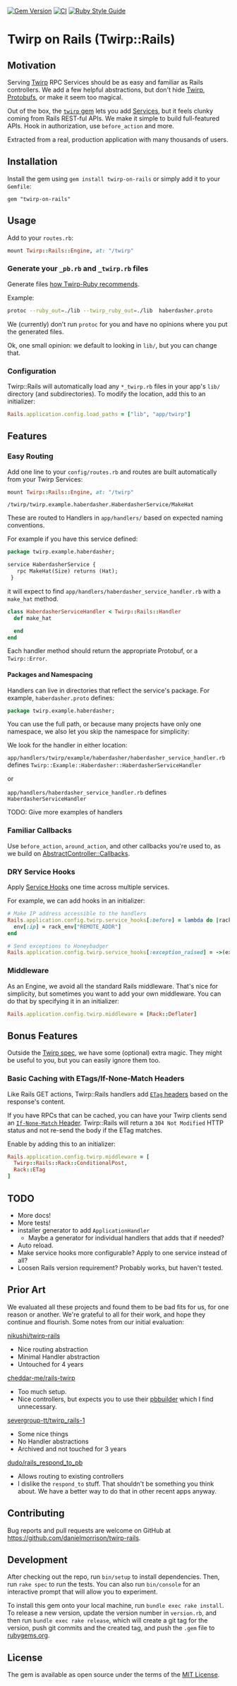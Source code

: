 [![Gem Version](https://img.shields.io/gem/v/twirp-on-rails.svg)](https://rubygems.org/gems/twirp-on-rails)
[![CI](https://github.com/collectiveidea/twirp-rails/actions/workflows/ci.yml/badge.svg)](https://github.com/collectiveidea/twirp-rails/actions/workflows/ci.yml)
[![Ruby Style Guide](https://img.shields.io/badge/code_style-standard-brightgreen.svg)](https://github.com/testdouble/standard)

# Twirp on Rails (Twirp::Rails)

## Motivation

Serving [Twirp](https://twitchtv.github.io/twirp/) RPC Services should be as easy and familiar as Rails controllers. We add a few helpful abstractions, but don't hide [Twirp](https://twitchtv.github.io/twirp/), [Protobufs](https://protobuf.dev), or make it seem too magical.

Out of the box, the [`twirp` gem](http://github.com/github/twirp-ruby) lets you add [Services](https://github.com/github/twirp-ruby/wiki/Service-Handlers), but it feels clunky coming from Rails REST-ful APIs. We make it simple to build full-featured APIs. Hook in authorization, use `before_action` and more.

Extracted from a real, production application with many thousands of users.

## Installation

Install the gem using `gem install twirp-on-rails` or simply add it to your `Gemfile`:

```
gem "twirp-on-rails"
```

## Usage

Add to your `routes.rb`:

```ruby
mount Twirp::Rails::Engine, at: "/twirp"
```

### Generate your `_pb.rb` and `_twirp.rb` files

Generate files [how Twirp-Ruby recommends](https://github.com/arthurnn/twirp-ruby/wiki/Code-Generation). 

Example: 

```bash
protoc --ruby_out=./lib --twirp_ruby_out=./lib  haberdasher.proto
```

We (currently) don't run `protoc` for you and have no opinions where you put the generated files. 

Ok, one small opinion: we default to looking in `lib/`, but you can change that.

### Configuration

Twirp::Rails will automatically load any `*_twirp.rb` files in your app's `lib/` directory (and subdirectories). To modify the location, add this to an initializer: 

```ruby 
Rails.application.config.load_paths = ["lib", "app/twirp"]
```

## Features

### Easy Routing

Add one line to your `config/routes.rb` and routes are built automatically from your Twirp Services:

```ruby
mount Twirp::Rails::Engine, at: "/twirp"
```

`/twirp/twirp.example.haberdasher.HaberdasherService/MakeHat`

These are routed to Handlers in `app/handlers/` based on expected naming conventions.

For example if you have this service defined: 

```protobuf
package twirp.example.haberdasher;

service HaberdasherService {
   rpc MakeHat(Size) returns (Hat);
 }
```

it will expect to find `app/handlers/haberdasher_service_handler.rb` with a `make_hat` method. 

```ruby
class HaberdasherServiceHandler < Twirp::Rails::Handler
  def make_hat

  end
end
```

Each handler method should return the appropriate Protobuf, or a `Twirp::Error`.

#### Packages and Namespacing

Handlers can live in directories that reflect the service's package. For example, `haberdasher.proto` defines:

```protobuf
package twirp.example.haberdasher;
```

You can use the full path, or because many projects have only one namespace, we also let you skip the namespace for simplicity:

We look for the handler in either location:

`app/handlers/twirp/example/haberdasher/haberdasher_service_handler.rb` defines `Twirp::Example::Haberdasher::HaberdasherServiceHandler`

or

`app/handlers/haberdasher_service_handler.rb` defines `HaberdasherServiceHandler`


TODO: Give more examples of handlers

### Familiar Callbacks

Use `before_action`, `around_action`, and other callbacks you're used to, as we build on [AbstractController::Callbacks](https://api.rubyonrails.org/classes/AbstractController/Callbacks.html).

### DRY Service Hooks

Apply [Service Hooks](https://github.com/twitchtv/twirp-ruby/wiki/Service-Hooks) one time across multiple services.

For example, we can add hooks in an initializer: 

```ruby
# Make IP address accessible to the handlers
Rails.application.config.twirp.service_hooks[:before] = lambda do |rack_env, env|
  env[:ip] = rack_env["REMOTE_ADDR"]
end

# Send exceptions to Honeybadger
Rails.application.config.twirp.service_hooks[:exception_raised] = ->(exception, _env) { Honeybadger.notify(exception) }
```

### Middleware

As an Engine, we avoid all the standard Rails middleware. That's nice for simplicity, but sometimes you want to add your own middleware. You can do that by specifying it in an initializer:

```ruby
Rails.application.config.twirp.middleware = [Rack::Deflater]
```

## Bonus Features

Outside the [Twirp spec](https://twitchtv.github.io/twirp/docs/spec_v7.html), we have some (optional) extra magic. They might be useful to you, but you can easily ignore them too.

### Basic Caching with ETags/If-None-Match Headers

Like Rails GET actions, Twirp::Rails handlers add [`ETag` headers](https://developer.mozilla.org/en-US/docs/Web/HTTP/Headers/ETag) based on the response's content.

If you have RPCs that can be cached, you can have your Twirp clients send an [`If-None-Match` Header](https://developer.mozilla.org/en-US/docs/Web/HTTP/Headers/If-None-Match). Twirp::Rails will return a `304 Not Modified` HTTP status and not re-send the body if the ETag matches.

Enable by adding this to an initializer:

```ruby
Rails.application.config.twirp.middleware = [
  Twirp::Rails::Rack::ConditionalPost,
  Rack::ETag
]
```

## TODO

* More docs!
* More tests!
* installer generator to add `ApplicationHandler`
    * Maybe a generator for individual handlers that adds that if needed?
* Auto reload.
* Make service hooks more configurable? Apply to one service instead of all?
* Loosen Rails version requirement? Probably works, but haven't tested. 

## Prior Art

We evaluated all these projects and found them to be bad fits for us, for one reason or another. We're grateful to all for their work, and hope they continue and flourish. Some notes from our initial evaluation:

[nikushi/twirp-rails](https://github.com/nikushi/twirp-rails)

* Nice routing abstraction
* Minimal Handler abstraction
* Untouched for 4 years

[cheddar-me/rails-twirp](https://github.com/cheddar-me/rails-twirp)

* Too much setup.
* Nice controllers, but expects you to use their [pbbuilder](https://github.com/cheddar-me/pbbuilder) which I find unnecessary.

[severgroup-tt/twirp_rails-1](https://github.com/severgroup-tt/twirp_rails-1)

* Some nice things
* No Handler abstractions
* Archived and not touched for 3 years

[dudo/rails_respond_to_pb](https://github.com/dudo/rails_respond_to_pb)

* Allows routing to existing controllers
* I dislike the `respond_to` stuff. That shouldn't be something you think about. We have a better way to do that in other recent apps anyway.

## Contributing

Bug reports and pull requests are welcome on GitHub at https://github.com/danielmorrison/twirp-rails.

## Development

After checking out the repo, run `bin/setup` to install dependencies. Then, run `rake spec` to run the tests. You can also run `bin/console` for an interactive prompt that will allow you to experiment.

To install this gem onto your local machine, run `bundle exec rake install`. To release a new version, update the version number in `version.rb`, and then run `bundle exec rake release`, which will create a git tag for the version, push git commits and the created tag, and push the `.gem` file to [rubygems.org](https://rubygems.org).

## License

The gem is available as open source under the terms of the [MIT License](https://opensource.org/licenses/MIT).
